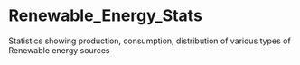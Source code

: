 # Renewable_Energy_Stats
Statistics showing production, consumption, distribution of various types of Renewable energy sources
